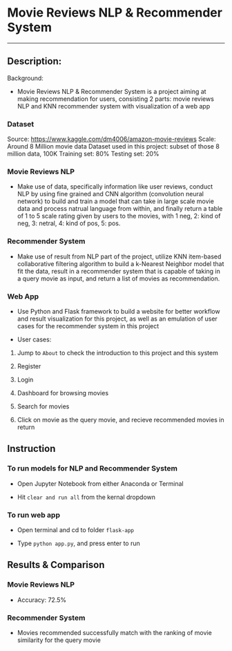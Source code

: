 # Movie Reviews NLP & Recommender System

--------------------------------------------------------------------------

## Description:

Background:

* Movie Reviews NLP & Recommender System is a project aiming at making recommendation for users, consisting 2 parts: movie reviews NLP and KNN recommender system with visualization of a web app

### Dataset
Source: https://www.kaggle.com/dm4006/amazon-movie-reviews
Scale: Around 8 Million movie data
Dataset used in this project: subset of those 8 million data, 100K
Training set: 80%
Testing set: 20%

### Movie Reviews NLP

* Make use of data, specifically information like user reviews, conduct NLP by using fine grained and CNN algorithm (convolution neural network) to build and train a model that can take in large scale movie data and process natrual language from within, and finally return a table of 1 to 5 scale rating given by users to the movies, with 1  neg, 2: kind of neg, 3: netral, 4: kind of pos, 5: pos.

### Recommender System

* Make use of result from NLP part of the project, utilize KNN item-based collaborative filtering algorithm to build a k-Nearest Neighbor model that fit the data, result in a recommender system that is capable of taking in a query movie as input, and return a list of movies as recommendation.

### Web App

* Use Python and Flask framework to build a website for better workflow and result visualization for this project, as well as an emulation of user cases for the recommender system in this project

* User cases: 

1. Jump to `About` to check the introduction to this project and this system

2. Register

3. Login

4. Dashboard for browsing movies

5. Search for movies

6. Click on movie as the query movie, and recieve recommended movies in return


## Instruction

### To run models for NLP and Recommender System

* Open Jupyter Notebook from either Anaconda or Terminal

* Hit ```clear and run all``` from the kernal dropdown

### To run web app

* Open terminal and cd to folder `flask-app`

* Type ```python app.py```, and press enter to run



## Results & Comparison

### Movie Reviews NLP

* Accuracy: 72.5%

### Recommender System

* Movies recommended successfully match with the ranking of movie similarity for the query movie



